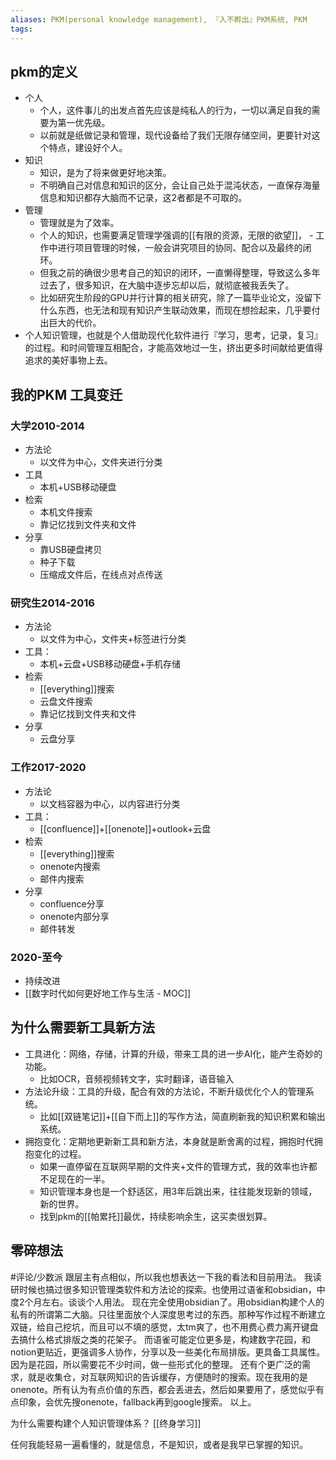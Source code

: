 ```yaml
---
aliases: PKM(personal knowledge management), 『入不孵出』PKM系统, PKM
tags: 
---
```


## pkm的定义

- 个人
	- 个人，这件事儿的出发点首先应该是纯私人的行为，一切以满足自我的需要为第一优先级。
	- 以前就是纸做记录和管理，现代设备给了我们无限存储空间，更要针对这个特点，建设好个人。
- 知识
	- 知识，是为了将来做更好地决策。
	- 不明确自己对信息和知识的区分，会让自己处于混沌状态，一直保存海量信息和知识都存大脑而不记录，这2者都是不可取的。
- 管理
	- 管理就是为了效率。
	- 个人的知识，也需要满足管理学强调的[[有限的资源，无限的欲望]]，	- 工作中进行项目管理的时候，一般会讲究项目的协同、配合以及最终的闭环。
	- 但我之前的确很少思考自己的知识的闭环，一直懒得整理，导致这么多年过去了，很多知识，在大脑中逐步忘却以后，就彻底被我丢失了。
	- 比如研究生阶段的GPU并行计算的相关研究，除了一篇毕业论文，没留下什么东西，也无法和现有知识产生联动效果，而现在想捡起来，几乎要付出巨大的代价。
- 个人知识管理，也就是个人借助现代化软件进行『学习，思考，记录，复习』的过程。和时间管理互相配合，才能高效地过一生，挤出更多时间献给更值得追求的美好事物上去。

## 我的PKM 工具变迁

### 大学2010-2014

- 方法论
	- 以文件为中心，文件夹进行分类
- 工具
	- 本机+USB移动硬盘
- 检索
	- 本机文件搜索
	- 靠记忆找到文件夹和文件
- 分享
	- 靠USB硬盘拷贝
	- 种子下载
	- 压缩成文件后，在线点对点传送

### 研究生2014-2016

- 方法论
	- 以文件为中心，文件夹+标签进行分类
- 工具：
	- 本机+云盘+USB移动硬盘+手机存储
- 检索
	- [[everything]]搜索
	- 云盘文件搜索
	- 靠记忆找到文件夹和文件
- 分享
	- 云盘分享

### 工作2017-2020

- 方法论
	- 以文档容器为中心，以内容进行分类
- 工具：
	- [[confluence]]+[[onenote]]+outlook+云盘
- 检索
	- [[everything]]搜索
	- onenote内搜索
	- 邮件内搜索
- 分享
	- confluence分享
	- onenote内部分享
	- 邮件转发

### 2020-至今

- 持续改进
- [[数字时代如何更好地工作与生活 - MOC]]

## 为什么需要新工具新方法

- 工具进化：网络，存储，计算的升级，带来工具的进一步AI化，能产生奇妙的功能。
	- 比如OCR，音频视频转文字，实时翻译，语音输入
- 方法论升级：工具的升级，配合有效的方法论，不断升级优化个人的管理系统。
	- 比如[[双链笔记]]+[[自下而上]]的写作方法，简直刷新我的知识积累和输出系统。
- 拥抱变化：定期地更新新工具和新方法，本身就是断舍离的过程，拥抱时代拥抱变化的过程。
	- 如果一直停留在互联网早期的文件夹+文件的管理方式，我的效率也许都不足现在的一半。
	- 知识管理本身也是一个舒适区，用3年后跳出来，往往能发现新的领域，新的世界。
	- 找到pkm的[[帕累托]]最优，持续影响余生，这买卖很划算。
## 零碎想法
#评论/少数派 
跟层主有点相似，所以我也想表达一下我的看法和目前用法。
我读研时候也搞过很多知识管理类软件和方法论的探索。也使用过语雀和obsidian，中度2个月左右。谈谈个人用法。
现在完全使用obsidian了。用obsidian构建个人的私有的所谓第二大脑。只往里面放个人深度思考过的东西。那种写作过程不断建立双链，给自己挖坑，而且可以不填的感觉，太tm爽了，也不用费心费力离开键盘去搞什么格式排版之类的花架子。
而语雀可能定位更多是，构建数字花园，和notion更贴近，更强调多人协作，分享以及一些美化布局排版。更具备工具属性。因为是花园，所以需要花不少时间，做一些形式化的整理。
还有个更广泛的需求，就是收集仓，对互联网知识的告诉缓存，方便随时的搜索。现在我用的是onenote。所有认为有点价值的东西，都会丢进去，然后如果要用了，感觉似乎有点印象，会优先搜onenote，fallback再到google搜索。
以上。

为什么需要构建个人知识管理体系？
[[终身学习]]

任何我能轻易一遍看懂的，就是信息，不是知识，或者是我早已掌握的知识。